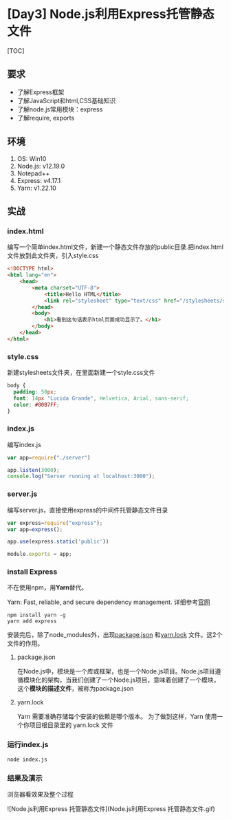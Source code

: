 # [Day3] Node.js利用Express托管静态文件

[TOC]

## 要求

- 了解Express框架
- 了解JavaScript和html,CSS基础知识
- 了解node.js常用模块：express
- 了解require, exports

## 环境

1. OS: Win10
2. Node.js: v12.19.0
3. Notepad++
4. Express: v4.17.1
5. Yarn: v1.22.10

## 实战

### index.html

编写一个简单index.html文件，新建一个静态文件存放的public目录.把index.html文件放到此文件夹，引入style.css

```html
<!DOCTYPE html>
<html lang="en">
	<head>
		<meta charset="UTF-8">
			<title>Hello HTML</title>
			<link rel="stylesheet" type="text/css" href="/stylesheets/style.css" />
		</head>
		<body>
			<h1>看到这句话表示html页面成功显示了。</h1>
		</body>
	</head>
</html>
```

### style.css

新建stylesheets文件夹，在里面新建一个style.css文件

```css
body {
  padding: 50px;
  font: 14px "Lucida Grande", Helvetica, Arial, sans-serif;
  color: #00B7FF;
}

```

### index.js

编写index.js

```javascript
var app=require("./server")

app.listen(3000);
console.log("Server running at localhost:3000");
```

### server.js

编写server.js，直接使用express的中间件托管静态文件目录

```javascript
var express=require("express");
var app=express();

app.use(express.static('public'))

module.exports = app;
```

### install Express

不在使用npm，用**Yarn**替代。

Yarn: Fast, reliable, and secure dependency management. 详细参考[官网](https://github.com/yarnpkg/yarn)

```shell
npm install yarn -g
yarn add express
```

安装完后，除了node_modules外，出现[package.json](https://docs.npmjs.com/files/package.json) 和[yarn.lock](https://classic.yarnpkg.com/en/docs/yarn-lock/) 文件。这2个文件的作用。

1. package.json

   在Node.js中，模块是一个库或框架，也是一个Node.js项目。Node.js项目遵循模块化的架构，当我们创建了一个Node.js项目，意味着创建了一个模块，这个**模块的描述文件**，被称为package.json

2. yarn.lock

   Yarn 需要准确存储每个安装的依赖是哪个版本。 为了做到这样，Yarn 使用一个你项目根目录里的 yarn.lock 文件

### 运行index.js

```shell
node index.js
```

### 结果及演示

浏览器看效果及整个过程

![Node.js利用Express 托管静态文件](Node.js利用Express 托管静态文件.gif)





